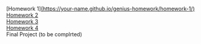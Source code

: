 [Homework 1][(https://your-name.github.io/genius-homework/homework-1/)](https://lymanetsvolodymyr.github.io/genius-homework-1/)<br>
[Homework 2]()<br>
[Homework 3]()<br>
[Homework 4]()<br>
Final Project (to be complrted)
